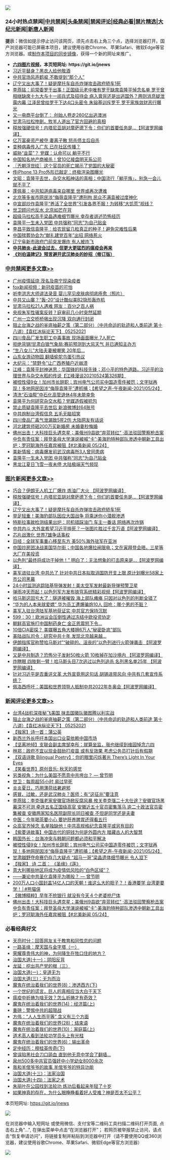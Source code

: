 ![](https://raw.githubusercontent.com/fqnews/bnews/master/64photo/fqnews-qr.jpg)

<div id="tt">
<h3>24小时热点禁闻|<a href="#%E4%B8%AD%E5%85%B1%E7%A6%81%E9%97%BB%E6%9B%B4%E5%A4%9A%E6%96%87%E7%AB%A0">中共禁闻</a>|<a href="#%E5%9B%BE%E7%89%87%E6%96%B0%E9%97%BB%E6%9B%B4%E5%A4%9A%E6%96%87%E7%AB%A0">头条禁闻</a>|<a href="#%E6%96%B0%E9%97%BB%E8%AF%84%E8%AE%BA%E6%9B%B4%E5%A4%9A%E6%96%87%E7%AB%A0">禁闻评论|<a href="#%E5%BF%85%E7%9C%8B%E7%BB%8F%E5%85%B8%E5%A5%BD%E6%96%87">经典必看|<a href="/video.md#%E7%A6%81%E7%89%87%E7%B2%BE%E9%80%89">禁片精选</a>|<a href="https://github.com/fqnews/djy/blob/master/gb/nf1351518.md#1">大纪元新闻</a>|<a href="https://github.com/fqnews/ntdtv/blob/master/gb/prog204.md#1">新唐人新闻</a></h3>
<div><b>提示：</b>微信如提示停止访问该网页，须先点击右上角三个点，选择浏览器打开。国产浏览器可能已屏蔽本项目，建议使用谷歌Chrome、苹果Safari、微软Edge等官方浏览器。或<a href="https://github.com/fqnews/bnews/blob/master/%E5%88%B6%E4%BD%9Cgit%E7%A6%81%E9%97%BB%E9%95%9C%E5%83%8F.md">制作本项目的同步镜像</a>，获得一个新的网址来推广。</div>
<ul>
<li><b><a href="http://d1.bdrive.tk/64.mp4" target="_blank">六四图片视频</a>，本页短网址: https://git.io/jnews</b></li>
<li><a href="/cbnews/20210524/1552897.md">习近平替身？黑衣人给他敬酒</a></li>
<li><a href="/cnnews/20210524/1552942.md">中共官场风声鹤唳 不敢提到“那个人”</a></li>
<li><a href="/topimagenews/20210525/1553122.md">辽宁又出大事了！疑是摩托车自杀炸弹攻击政府轿车1死</a></li>
<li><a href="/comments/20210524/1552883.md">李燕铭：前常委罗干出事！正国级元老中唯有罗干缺席袁隆平悼念名单 罗干曾相继缺席十九大与十一阅兵式及招待会 病入膏肓还是出逃国外？两则消息疑泄露内幕 江泽民曾给罗干下达4口头密令 朱镕基训斥罗干 罗干家族敛财恶行曝光</a></li>
<li><a href="/cnnews/20210525/1553325.md">又一电商平台倒了： 创始人卷走260亿出逃澳洲</a></li>
<li><a href="/cbnews/20210525/1553134.md">甘肃马拉松惨剧，牧羊人道出了官方回避的真相</a></li>
<li><a href="/topimagenews/20210525/1553330.md">释放强硬信号！内塔尼亚胡对摩萨德下令：你们的首要任务是…【阿波罗网编译】</a></li>
<li><a href="/cbnews/20210525/1553133.md">亿万富豪资产被夺 妻离子散 怒杀债主后自杀</a></li>
<li><a href="/cnnews/20210525/1553101.md">变种病毒传入广东 已在社区传播？</a></li>
<li><a href="/cbnews/20210525/1553196.md">威胁“韭菜”？ 党媒：认命可以 躺平不行</a></li>
<li><a href="/cnnews/20210525/1553334.md">中国知名地产商被杀！曾10亿接盘明天系公司</a></li>
<li><a href="/ssgc/20210525/1553120.md">〖兲朝浮世绘〗这个官员的死亡揭示了党国的大秘密</a></li>
<li><a href="/cnnews/20210525/1553222.md">传iPhone 13 Pro外形已敲定：终极渲染图曝光</a></li>
<li><a href="/cbnews/20210525/1553178.md">文昭：袁隆平去世，杂交水稻神话的真相；中国流行「躺平族」，别急一会儿就不平了</a></li>
<li><a href="/comments/20210525/1553157.md">蓬佩奥：中共知道病毒来自哪里 世界或再次遭难</a></li>
<li><a href="/headline/20210524/1552860.md">北京等多省市网民涉“侮辱袁隆平”遭刑拘 民众不满袁被过度神化</a></li>
<li><a href="/bannedvideo/20210524/1552903.md">中宣部炒作袁隆平“养活了全世界”引发各界不服！为转移“大饥荒”视线？</a></li>
<li><a href="/cbnews/20210525/1553181.md">世卫顾问也反水 北京如芒在背</a></li>
<li><a href="/cnnews/20210525/1553335.md">超级马拉松高手梁晶遇难细节曝光 幸存者讲述恐怖经历</a></li>
<li><a href="/cbnews/20210525/1553297.md">袁隆平一生未入党团 中共强称“同志”为自己贴金</a></li>
<li><a href="/baitai/20210525/1553013.md">李昌平致信袁隆平︰给农民留几粒真正的种子！避免灾难性后果</a></li>
<li><a href="/cnnews/20210525/1553159.md">中国殡葬协会为“献礼建党百年”出招 网络惹火</a></li>
<li><a href="/cbnews/20210525/1553109.md">辽宁阜新市政府门前突发爆炸 有人被炸飞</a></li>
<li><b><a href="/comments/20200211/1275071.md" target="_blank">中共肺炎-此波会过去，但更大更猛烈的瘟疫会再来</a></b></li>
<li><b><a href="/comments/20200207/1272816.md" target="_blank">《刘伯温碑记》预言避开武汉肺炎的妙招（修订版）</a></b></li>
</ul>
</div>

<div class="catlist">
<h3><a href="/cbnews/" target="_blank">中共禁闻</a><span><a href="/cbnews/" target="_blank" rel="nofollow">更多文章>></a></span></h3>
<ul>
<li><a href="/cbnews/20210525/1553561.md" target="_blank">广州疫情延烧 茂名及南宁现染疫者</a></li>
<li><a href="/cbnews/20210525/1553546.md" target="_blank">fox新闻视频：新冠疫苗的可怕</a></li>
<li><a href="/cbnews/20210525/1553537.md" target="_blank">听李洪志大师讲法录音 婴儿罕见皮肤病彻底痊愈（照片）</a></li>
<li><a href="/cbnews/20210525/1553543.md" target="_blank">中共又山寨？“轰-20”设计酷似美B2隐形轰炸机</a></li>
<li><a href="/cbnews/20210525/1553542.md" target="_blank">甘肃马拉松21人遇难 网友：百分之百人祸</a></li>
<li><a href="/cbnews/20210525/1553541.md" target="_blank">央视朱军性骚案反转？庭审前几小时突然延期</a></li>
<li><a href="/cbnews/20210525/1553540.md" target="_blank">广州一立交桥桥墩出现沉降 双向通行封闭</a></li>
<li><a href="/comments/20210525/1553507.md" target="_blank">阻止台海之战的釜底抽薪之策（第二部分）（中共命运的轨迹和人类前途  第十八讲）【袁红冰纵论天下】 05252021</a></li>
<li><a href="/cbnews/20210525/1553481.md" target="_blank">四川食品厂发生职工中毒事故 现场画面曝光 7人死亡</a></li>
<li><a href="/cbnews/20210525/1553429.md" target="_blank">拒绝背锅!甘肃白银气象局:赛前预测到大风天气 并已通知主办方</a></li>
<li><a href="/cbnews/20210525/1553402.md" target="_blank">“生八女儿”大陆夫妻被嘲笑 20年后…</a></li>
<li><a href="/cbnews/20210525/1553390.md" target="_blank">山东女游动物园 翻墙偷鸵鸟蛋引热议</a></li>
<li><a href="/cbnews/20210525/1553383.md" target="_blank">大纪元：“禁野令”让广西养殖户近崩溃</a></li>
<li><a href="/cbnews/20210525/1553381.md" target="_blank">江峰：袁隆平封神迷思：华国锋的科技先锋；邓小平的特色道路，习近平的治理世界与杂交水稻的传说【江峰漫谈20210524第326期】</a></li>
<li><a href="/comments/20210525/1553376.md" target="_blank">被控性侵9女！加州市长辞职；宾州电气公司买中国造零件被罚；文字狱再现！多地网民因涉“侮辱袁隆平”遭抓捕；【希望之声-午夜新闻-2021/05/24】</a></li>
<li><a href="/cbnews/20210525/1553370.md" target="_blank">清洗“石油帮”中石化高管退休4年未能幸免</a></li>
<li><a href="/cbnews/20210525/1553349.md" target="_blank">袁隆平为何研究杂交水稻？党媒造假被抓包</a></li>
<li><a href="/cbnews/20210525/1553331.md" target="_blank">禁止质疑袁隆平去世后 新浪微博封64账号</a></li>
<li><a href="/cbnews/20210525/1553320.md" target="_blank">中共炮制台湾假信息 五毛无脑招笑</a></li>
<li><a href="/cbnews/20210525/1553319.md" target="_blank">四川食品厂毒气泄漏致5死2伤 大陆网友有话说</a></li>
<li><a href="/cbnews/20210525/1553318.md" target="_blank">河北建筑师砸200万买新婚房 未婚妻秒悔婚</a></li>
<li><a href="/comments/20210525/1553314.md" target="_blank">佛州出击！大科技巨头遇克星；美俄州9县欲“弃蓝转红” ;高法驳回警察枪击案中负有责任案；拜登圣母大学演说被喊“卡”;美海豹特种部队渗透中朝新工具出炉；罗冠聪海外任嘉宾被阻【#北美新闻  05/24】</a></li>
<li><a href="/cbnews/20210525/1553298.md" target="_blank">美新情报：病毒爆发前武汉病毒所3人曾同患病</a></li>
<li><a href="/cbnews/20210525/1553297.md" target="_blank">袁隆平一生未入党团 中共强称“同志”为自己贴金</a></li>
<li><a href="/cbnews/20210525/1553296.md" target="_blank">黑龙江夏日飞雪一夜未停 大陆极端天气频现</a></li>

</ul>
</div>
<div class="catlist">
<h3><a href="/topimagenews/" target="_blank">图片新闻</a><span><a href="/topimagenews/" target="_blank" rel="nofollow">更多文章>></a></span></h3>
<ul>
<li><a href="/topimagenews/20210525/1553428.md" target="_blank">巧合？伊朗无人机工厂爆炸 炼油厂大火 【阿波罗网编译】</a></li>
<li><a href="/topimagenews/20210525/1553330.md" target="_blank">释放强硬信号！内塔尼亚胡对摩萨德下令：你们的首要任务是…【阿波罗网编译】</a></li>
<li><a href="/topimagenews/20210525/1553122.md" target="_blank">辽宁又出大事了！疑是摩托车自杀炸弹攻击政府轿车1死</a></li>
<li><a href="/topimagenews/20210524/1552810.md" target="_blank">举足轻重！美海豹部队因应大国战争 将乘迷你小潜舰渗透</a></li>
<li><a href="/topimagenews/20210524/1552783.md" target="_blank">特斯拉事故检测结果出炉：司机错踩油门 车主一番话 网络再次炸锅</a></li>
<li><a href="/topimagenews/20210524/1552691.md" target="_blank">中共内斗 大外宣希望习近平摔死？一张图片胜过千言万语【阿波罗网编译】</a></li>
<li><a href="/topimagenews/20210524/1552507.md" target="_blank">芯片战激化 世界7雄争话事权</a></li>
<li><a href="/topimagenews/20210524/1552502.md" target="_blank">日经：全球军事重心移至东方 美50%海外驻军在亚洲</a></li>
<li><a href="/topimagenews/20210522/1551799.md" target="_blank">中国炒房团决战美国华尔街；中国各地爆拉闸限电；文在寅拜登会晤，三星等大厂在美投资</a></li>
<li><a href="/topimagenews/20210522/1551696.md" target="_blank">以色列“最终将成功干掉他！” 明白了：无法想象的打击原来是&#8230;【阿波罗网编译】</a></li>
<li><a href="/topimagenews/20210521/1551152.md" target="_blank">美军进驻台湾 中共怂了 针对中共日本拟取消国防开支上限 原计划曝光58家上市公司黑幕</a></li>
<li><a href="/topimagenews/20210521/1551038.md" target="_blank">24小时监测追踪陆基导弹发射！美太空军发射最新导弹预警卫星</a></li>
<li><a href="/topimagenews/20210521/1550979.md" target="_blank">弹雨冲天而起！以色列军方发布铁穹系统精彩视频【阿波罗网编译】</a></li>
<li><a href="/topimagenews/20210521/1550881.md" target="_blank">哈马斯这回亏大了：隧道被摧毁 海上部队瘫痪 只因对以色列的判断全错了</a></li>
<li><a href="/topimagenews/20210521/1550880.md" target="_blank">“华为的人本来就爱嫖” 华为员工遭爆骗炮10人 回呛：哪个男的不脏？</a></li>
<li><a href="/topimagenews/20210521/1550688.md" target="_blank">美军入驻台湾陆军基地获证实 中共官方保持沉默</a></li>
<li><a href="/topimagenews/20210521/1550640.md" target="_blank">599：30！欧洲议会压倒性通过冻结中欧投资协定</a></li>
<li><a href="/topimagenews/20210520/1550584.md" target="_blank">朝鲜高官施打中国制药身亡 金正恩震怒下令…</a></li>
<li><a href="/topimagenews/20210520/1550302.md" target="_blank">10倍CIA密探？ 美媒曝五角大楼拥6万人“秘密卧底”部队</a></li>
<li><a href="/topimagenews/20210520/1550301.md" target="_blank">美陆战队司令：研究中共十年 发现北京越来越…</a></li>
<li><a href="/topimagenews/20210520/1550150.md" target="_blank">伊朗指挥官称赞哈马斯对”“破碎的、沮丧的”以色列进行火箭弹袭击 【阿波罗网编译】</a></li>
<li><a href="/topimagenews/20210519/1549605.md" target="_blank">又是中共制造？恐怖分子发射50枚火箭 10枚掉在加沙境内 【阿波罗网编译】</a></li>
<li><a href="/topimagenews/20210519/1549591.md" target="_blank">炸瞎眼 四肢剩一臂！哈马斯头目7次逃过以色列追杀 名列黑名单25年 【阿波罗网编译】</a></li>
<li><a href="/topimagenews/20210519/1549524.md" target="_blank">针对习近平是否重评文革 大外宣竟用这句话 胡锡进带风向 中共有几套宣传系统？</a></li>
<li><a href="/topimagenews/20210519/1549350.md" target="_blank">佩洛西呼吁：美国和世界领导人抵制中共2022年冬奥会【阿波罗网编译】</a></li>

</ul>
</div>
<div class="catlist">
<h3><a href="/comments/" target="_blank">新闻评论</a><span><a href="/comments/" target="_blank" rel="nofollow">更多文章>></a></span></h3>
<ul>
<li><a href="/comments/20210525/1553526.md" target="_blank">台湾4战机深夜秘飞美国 抹去国徽队徽图腾以利实战</a></li>
<li><a href="/comments/20210525/1553507.md" target="_blank">阻止台海之战的釜底抽薪之策（第二部分）（中共命运的轨迹和人类前途  第十八讲）【袁红冰纵论天下】 05252021</a></li>
<li><a href="/comments/20210525/1553502.md" target="_blank">【独家】诗一首：蒲公英</a></li>
<li><a href="/comments/20210525/1553492.md" target="_blank">新西兰外长呼吁本国出口业莫依赖中国市场</a></li>
<li><a href="/comments/20210525/1553487.md" target="_blank">【坚离地倾】支联会副主席邹幸彤：就算坐监，我也继续到维园悼念六四</a></li>
<li><a href="/comments/20210525/1553486.md" target="_blank">林郑：政府不宜以现金鼓励打疫苗 或有反效果 考虑公务员打针后有假期</a></li>
<li><a href="/comments/20210525/1553485.md" target="_blank">【双语诗歌 Bilingual Poetry】：你的眼里闪烁著光 There’s Light In Your Eyes</a></li>
<li><a href="/comments/20210525/1553484.md" target="_blank">【笑看世界】原创音乐: 秋天的感觉</a></li>
<li><a href="/comments/20210525/1553404.md" target="_blank">另类视角：为什么美国不愿意中共垮台？ — 曾节明</a></li>
<li><a href="/comments/20210525/1553411.md" target="_blank">世卫：每周超55小时 易过早死</a></li>
<li><a href="/comments/20210525/1553409.md" target="_blank">炎炎夏日，巧用薄荷祛暑避邪</a></li>
<li><a href="/comments/20210525/1553405.md" target="_blank">感冒、过敏，还是武汉肺炎？医师：有“这征兆”要注意</a></li>
<li><a href="/comments/20210525/1553399.md" target="_blank">李燕铭：李克强老家安徽官场掀反腐风暴 攸关李克强二十大仕途？安徽官场黑幕深不可测 牵连五名正国级高官 安徽近五十官员密集落马 逾二十政法官员密集被查 安徽两家知名医院副院长同日被查 不但是同学还是夫妻</a></li>
<li><a href="/comments/20210525/1553396.md" target="_blank">中医：今年喝茶要小心 要护肝养脾胃还得看五行</a></li>
<li><a href="/comments/20210525/1553395.md" target="_blank">众高官齐悼念 名单独缺他！中共高规格纪念袁隆平或另有目的</a></li>
<li><a href="/comments/20210525/1553394.md" target="_blank">【紫菱讲故事】中国古代的铜钱为何是外圆内方 暗藏古人的大智慧</a></li>
<li><a href="/comments/20210525/1553388.md" target="_blank">韩国外长：台海冲突与韩朝问题都必须和平解决</a></li>
<li><a href="/comments/20210525/1553376.md" target="_blank">被控性侵9女！加州市长辞职；宾州电气公司买中国造零件被罚；文字狱再现！多地网民因涉“侮辱袁隆平”遭抓捕；【希望之声-午夜新闻-2021/05/24】</a></li>
<li><a href="/comments/20210525/1553375.md" target="_blank">甘肃越野夺命赛仍存几大疑点 “超马一哥”梁晶遗体细节曝光 令人泪下</a></li>
<li><a href="/comments/20210525/1553374.md" target="_blank">【独家】 诗 二首： 《圣缘》《莲》</a></li>
<li><a href="/comments/20210525/1553360.md" target="_blank">意大利哪些地区将成为疫情低风险的“白色区域”？</a></li>
<li><a href="/comments/20210525/1553186.md" target="_blank">——兼论中共圣化袁隆平为哪般？ — 曾节明</a></li>
<li><a href="/comments/20210525/1553354.md" target="_blank">200万人口小国封盖14亿人口的天朝！谁这么大的胆子？！香港要学 台湾更要学！│#熊猫侠</a></li>
<li><a href="/comments/20210525/1553323.md" target="_blank">【微博精粹】早年不抢银行 就没有今天４个老婆抢尸体</a></li>
<li><a href="/comments/20210525/1553314.md" target="_blank">佛州出击！大科技巨头遇克星；美俄州9县欲“弃蓝转红” ;高法驳回警察枪击案中负有责任案；拜登圣母大学演说被喊“卡”;美海豹特种部队渗透中朝新工具出炉；罗冠聪海外任嘉宾被阻【#北美新闻  05/24】</a></li>

</ul>
</div>

<div class="catlist">
<h3>必看经典好文</h3>
<ul>
<li><a href="/cbnews/20200916/1397196.md" target="_blank">天亮时分：回答网友关于教育和同性恋的问题</a></li>
<li><a href="/tculture/20160806/568214.md" target="_blank">一路圣缘：摩天国与金字塔（一）</a></li>
<li><a href="/comments/20200618/1346830.md" target="_blank">荣耀尊贵伟大的神，为何降生在牲口住的地方？</a></li>
<li><a href="/cbnews/20180317/915893.md" target="_blank">治国大道(十一)：阴阳反背</a></li>
<li><a href="/comments/20200929/1405201.md" target="_blank">龙延：挖出共产党的根（三）</a></li>
<li><a href="/cbnews/20180307/911097.md" target="_blank">治国大道(一)：皇道无为</a></li>
<li><a href="/cbnews/20180309/912114.md" target="_blank">治国大道(三)：无为而治</a></li>
<li><a href="/topimagenews/20180527/948714.md" target="_blank">魔鬼在统治着我们的世界(8)：渗透西方(下)</a></li>
<li><a href="/comments/20200621/1348067.md" target="_blank">一个世纪的谎言，巨人的真相应当大白于天下</a></li>
<li><a href="/comments/20200502/1322275.md" target="_blank">瘟疫中祈祷为啥无效？怎么祈祷才有奇效？</a></li>
<li><a href="/topimagenews/20180605/953415.md" target="_blank">魔鬼在统治着我们的世界(14)：经济篇(上)</a></li>
<li><a href="/comments/20200717/1362287.md" target="_blank">重磅：警惕中共的超限战</a></li>
<li><a href="/comments/20200720/1363377.md" target="_blank">方伟：“人人生而平等” 含义有三个方面</a></li>
<li><a href="/comments/20181228/1054609.md" target="_blank">魔鬼在统治着我们的世界(28)：结束语</a></li>
<li><a href="/topimagenews/20180529/950153.md" target="_blank">魔鬼在统治着我们的世界(10)：家庭篇(上)</a></li>
<li><a href="/comments/20200227/1284657.md" target="_blank">道术高人看到法轮功学员头上有光柱</a></li>
<li><a href="/topimagenews/20180524/947358.md" target="_blank">魔鬼在统治着我们的世界(6)：输出革命</a></li>
<li><a href="/tculture/xiulian/20151108/468739.md" target="_blank">定中经历：穆桂英传奇(下)</a></li>
<li><a href="/topimagenews/20200928/1404412.md" target="_blank">曾误陷黑社会刀口舔血 直到他无意中学会了翻墙&#8230;</a></li>
<li><a href="/comments/20200704/783272.md" target="_blank">泉州500多中共官员强奸中小学幼女8000余次</a></li>
<li><a href="/tculture/20200917/1398046.md" target="_blank">我和羊倌爷爷的故事 羊倌爷爷的特异功能</a></li>
<li><a href="/cbnews/20180319/916654.md" target="_blank">治国大道(十三)：法家治国</a></li>
<li><a href="/cbnews/20180320/916962.md" target="_blank">治国大道(十四)：法家之术</a></li>
<li><a href="/comments/20210216/1488271.md" target="_blank">朱丽叶在公园找到法轮功 炼功后看起来年轻了十岁</a></li>
<li><a href="/comments/20200623/1346844.md" target="_blank">如果神真的存在，为什么眼睁睁看着好人受难？神是否太不公平？</a></li>

</ul>
</div>

本页短网址: https://git.io/jnews

![](https://raw.githubusercontent.com/fqnews/bnews/master/64photo/fqnews-qr.jpg)

在浏览器中输入短网址 或使用微信、支付宝等二维码工具扫描二维码打开页面, 点击右上角"...", 在弹出菜单中点击“在浏览器打开”； 若网页被举报禁止访问，请点击“恢复申请访问”，将链接复制并粘贴到浏览器中打开（请不要使用QQ或360浏览器，建议使用谷歌Chrome、苹果Safari、微软Edge等官方浏览器）

![](https://raw.githubusercontent.com/fqnews/bnews/master/64photo/wx.jpg)